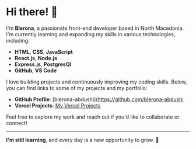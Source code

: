 # Hi there! 👋

I'm **Blerona**, a passionate front-end developer based in North Macedonia. I'm currently learning and expanding my skills in various technologies, including:

- **HTML**, **CSS**, **JavaScript**
- **React.js**, **Node.js**
- **Express.js**, **PostgresQl**
- **GitHub**, **VS Code**

I love building projects and continuously improving my coding skills. Below, you can find links to some of my projects and my portfolio:

- **GitHub Profile**: [blerona-abdushi](https://github.com/blerona-abdushi
- **Vercel Projects**: [My Vercel Projects](https://vercel.com/blerona-abdushi)

Feel free to explore my work and reach out if you'd like to collaborate or connect!

---

**I'm still learning**, and every day is a new opportunity to grow. 🚀

